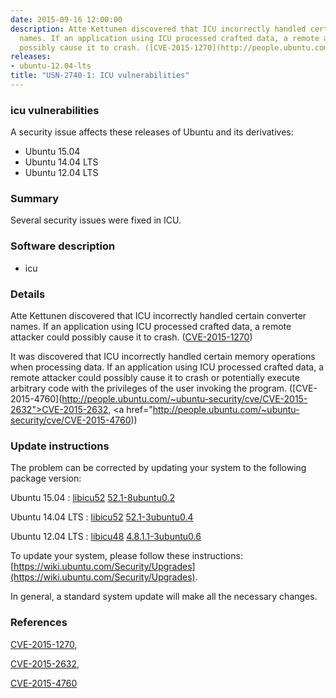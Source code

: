 ```yaml
---
date: 2015-09-16 12:00:00
description: Atte Kettunen discovered that ICU incorrectly handled certain converter
  names. If an application using ICU processed crafted data, a remote attacker could
  possibly cause it to crash. ([CVE-2015-1270](http://people.ubuntu.com/~ubuntu-security/cve/CVE-2015-1270))
releases:
- ubuntu-12.04-lts
title: "USN-2740-1: ICU vulnerabilities"
---
```


### icu vulnerabilities

A security issue affects these releases of Ubuntu and its derivatives:

* Ubuntu 15.04
* Ubuntu 14.04 LTS
* Ubuntu 12.04 LTS

### Summary

Several security issues were fixed in ICU. 

### Software description

* icu 

### Details

Atte Kettunen discovered that ICU incorrectly handled certain converter names. If an application using ICU processed crafted data, a remote attacker could possibly cause it to crash. ([CVE-2015-1270](http://people.ubuntu.com/~ubuntu-security/cve/CVE-2015-1270))

It was discovered that ICU incorrectly handled certain memory operations when processing data. If an application using ICU processed crafted data, a remote attacker could possibly cause it to crash or potentially execute arbitrary code with the privileges of the user invoking the program. ([CVE-2015-4760](http://people.ubuntu.com/~ubuntu-security/cve/CVE-2015-2632">CVE-2015-2632</a>, <a href="http://people.ubuntu.com/~ubuntu-security/cve/CVE-2015-4760)) 

### Update instructions

The problem can be corrected by updating your system to the following package version:

Ubuntu 15.04
 : [libicu52](https://launchpad.net/ubuntu/+source/icu) <span> [52.1-8ubuntu0.2](https://launchpad.net/ubuntu/+source/icu/52.1-8ubuntu0.2) </span> 

Ubuntu 14.04 LTS
 : [libicu52](https://launchpad.net/ubuntu/+source/icu) <span> [52.1-3ubuntu0.4](https://launchpad.net/ubuntu/+source/icu/52.1-3ubuntu0.4) </span> 

Ubuntu 12.04 LTS
 : [libicu48](https://launchpad.net/ubuntu/+source/icu) <span> [4.8.1.1-3ubuntu0.6](https://launchpad.net/ubuntu/+source/icu/4.8.1.1-3ubuntu0.6) </span> 

To update your system, please follow these instructions: [https://wiki.ubuntu.com/Security/Upgrades](https://wiki.ubuntu.com/Security/Upgrades).

In general, a standard system update will make all the necessary changes. 

### References

 [CVE-2015-1270](http://people.ubuntu.com/~ubuntu-security/cve/CVE-2015-1270), 

 [CVE-2015-2632](http://people.ubuntu.com/~ubuntu-security/cve/CVE-2015-2632), 

 [CVE-2015-4760](http://people.ubuntu.com/~ubuntu-security/cve/CVE-2015-4760)

